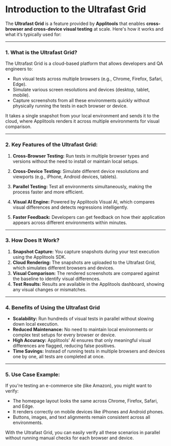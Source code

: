 # Introduction to the Ultrafast Grid
The **Ultrafast Grid** is a feature provided by **Applitools** that enables **cross-browser and cross-device visual testing** at scale. Here's how it works and what it’s typically used for:

---

### **1. What is the Ultrafast Grid?**
The Ultrafast Grid is a cloud-based platform that allows developers and QA engineers to:
- Run visual tests across multiple browsers (e.g., Chrome, Firefox, Safari, Edge).
- Simulate various screen resolutions and devices (desktop, tablet, mobile).
- Capture screenshots from all these environments quickly without physically running the tests in each browser or device.

It takes a single snapshot from your local environment and sends it to the cloud, where Applitools renders it across multiple environments for visual comparison.

---

### **2. Key Features of the Ultrafast Grid:**
1. **Cross-Browser Testing:** Run tests in multiple browser types and versions without the need to install or maintain local setups.
   
2. **Cross-Device Testing:** Simulate different device resolutions and viewports (e.g., iPhone, Android devices, tablets).

3. **Parallel Testing:** Test all environments simultaneously, making the process faster and more efficient.

4. **Visual AI Engine:** Powered by Applitools Visual AI, which compares visual differences and detects regressions intelligently.

5. **Faster Feedback:** Developers can get feedback on how their application appears across different environments within minutes.

---

### **3. How Does It Work?**
1. **Snapshot Capture:** You capture snapshots during your test execution using the Applitools SDK.
2. **Cloud Rendering:** The snapshots are uploaded to the Ultrafast Grid, which simulates different browsers and devices.
3. **Visual Comparison:** The rendered screenshots are compared against the baseline to identify visual differences.
4. **Test Results:** Results are available in the Applitools dashboard, showing any visual changes or mismatches.

---

### **4. Benefits of Using the Ultrafast Grid**
- **Scalability:** Run hundreds of visual tests in parallel without slowing down local execution.
- **Reduced Maintenance:** No need to maintain local environments or complex test setups for every browser or device.
- **High Accuracy:** Applitools' AI ensures that only meaningful visual differences are flagged, reducing false positives.
- **Time Savings:** Instead of running tests in multiple browsers and devices one by one, all tests are completed at once.

---

### **5. Use Case Example:**
If you're testing an e-commerce site (like Amazon), you might want to verify:
- The homepage layout looks the same across Chrome, Firefox, Safari, and Edge.
- It renders correctly on mobile devices like iPhones and Android phones.
- Buttons, images, and text alignments remain consistent across all environments.

With the Ultrafast Grid, you can easily verify all these scenarios in parallel without running manual checks for each browser and device.
